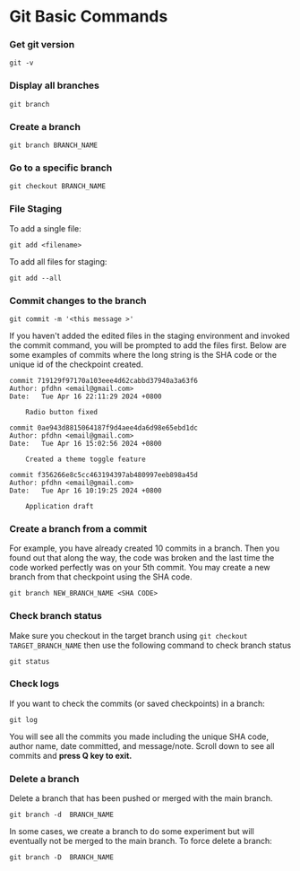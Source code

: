 # Git Basic Commands

### Get git version
```
git -v
```

### Display all branches
```
git branch
```

### Create a branch
```
git branch BRANCH_NAME
```

### Go to a specific branch
```
git checkout BRANCH_NAME
```

### File Staging
To add a single file:
```
git add <filename>
```
To add all files for staging:
```
git add --all
```

### Commit changes to the branch
```
git commit -m '<this message >'
```
If you haven't added the edited files in the staging environment and invoked the commit command, you will be prompted to add the files first.
Below are some examples of commits where the long string is the SHA code or the unique id of the checkpoint created.

```
commit 719129f97170a103eee4d62cabbd37940a3a63f6
Author: pfdhn <email@gmail.com>
Date:   Tue Apr 16 22:11:29 2024 +0800

    Radio button fixed

commit 0ae943d8815064187f9d4aee4da6d98e65ebd1dc
Author: pfdhn <email@gmail.com>
Date:   Tue Apr 16 15:02:56 2024 +0800

    Created a theme toggle feature

commit f356266e8c5cc463194397ab480997eeb898a45d
Author: pfdhn <email@gmail.com>
Date:   Tue Apr 16 10:19:25 2024 +0800

    Application draft
```

### Create a branch from a commit
For example, you have already created 10 commits in a branch. Then you found out that along the way, the code was broken and the last time the code worked perfectly was on your 5th commit.
You may create a new branch from that checkpoint using the SHA code.
```
git branch NEW_BRANCH_NAME <SHA CODE>
```

### Check branch status
Make sure you checkout in the target branch using ```git checkout TARGET_BRANCH_NAME``` then use the following command to check branch status
```
git status
```

### Check logs
If you want to check the commits (or saved checkpoints) in a branch:
```
git log
```
You will see all the commits you made including the unique SHA code, author name, date committed, and message/note. Scroll down to see all commits and **press Q key to exit.**

### Delete a branch
Delete a branch that has been pushed or merged with the main branch.
```
git branch -d  BRANCH_NAME
```
In some cases, we create a branch to do some experiment but will eventually not be merged to the main branch. To force delete a branch:
```
git branch -D  BRANCH_NAME
```

